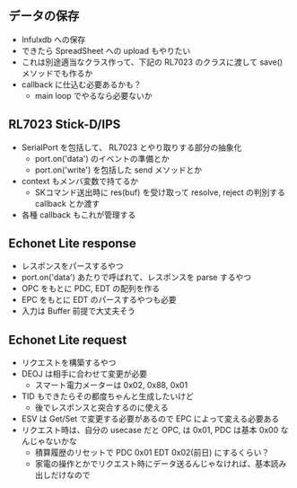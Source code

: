 
## データの保存
- Infulxdb への保存
- できたら SpreadSheet への upload もやりたい
- これは別途適当なクラス作って、下記の RL7023 のクラスに渡して save() メソッドでも作るか
- callback に仕込む必要あるかも？
  - main loop でやるなら必要ないか

## RL7023 Stick-D/IPS
- SerialPort を包括して、 RL7023 とやり取りする部分の抽象化
  - port.on('data') のイベントの準備とか
  - port.on('write') を包括した send メソッドとか
- context もメンバ変数で持てるか
  - SKコマンド送出時に res(buf) を受け取って resolve, reject の判別する callback とか渡す
- 各種 callback もこれが管理する


## Echonet Lite response
- レスポンスをパースするやつ
- port.on('data') あたりで呼ばれて、レスポンスを parse するやつ
- OPC をもとに PDC, EDT の配列を作る
- EPC をもとに EDT のパースするやつも必要
- 入力は Buffer 前提で大丈夫そう

## Echonet Lite request
- リクエストを構築するやつ
- DEOJ は相手に合わせて変更が必要
    - スマート電力メーターは 0x02, 0x88, 0x01
- TID もできたらその都度ちゃんと生成したいけど
    - 後でレスポンスと突合するのに使える
- ESV は Get/Set で変更する必要があるので EPC によって変える必要ある
- リクエスト時は、自分の usecase だと OPC, は 0x01, PDC は基本 0x00 なんじゃないかな
    - 積算履歴のリセットで PDC 0x01 EDT 0x02(前日) にするくらい？
    - 家電の操作とかでリクエスト時にデータ送るんじゃなければ、基本読み出しだけなので
